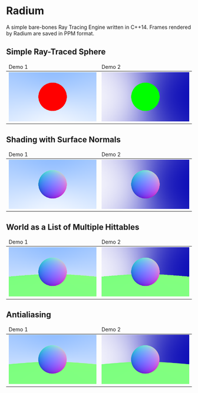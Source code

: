 # Radium

A simple bare-bones Ray Tracing Engine written in C++14. Frames rendered by Radium are saved in PPM format.

## Simple Ray-Traced Sphere

<table>
    <thead>
        <td>
            Demo 1
        </td>
        <td>
            Demo 2
        </td>
    </thead>
    <tbody>
        <td><img src="assets/image_1.png"></td>
        <td><img src="assets/image_2.png"></td>
    </tbody>
</table>

## Shading with Surface Normals

<table>
    <thead>
        <td>
            Demo 1
        </td>
        <td>
            Demo 2
        </td>
    </thead>
    <tbody>
        <td><img src="assets/image_3.png"></td>
        <td><img src="assets/image_4.png"></td>
    </tbody>
</table>

## World as a List of Multiple Hittables

<table>
    <thead>
        <td>
            Demo 1
        </td>
        <td>
            Demo 2
        </td>
    </thead>
    <tbody>
        <td><img src="assets/image_5.png"></td>
        <td><img src="assets/image_6.png"></td>
    </tbody>
</table>

## Antialiasing

<table>
    <thead>
        <td>
            Demo 1
        </td>
        <td>
            Demo 2
        </td>
    </thead>
    <tbody>
        <td><img src="assets/image_7.png"></td>
        <td><img src="assets/image_8.png"></td>
    </tbody>
</table>
